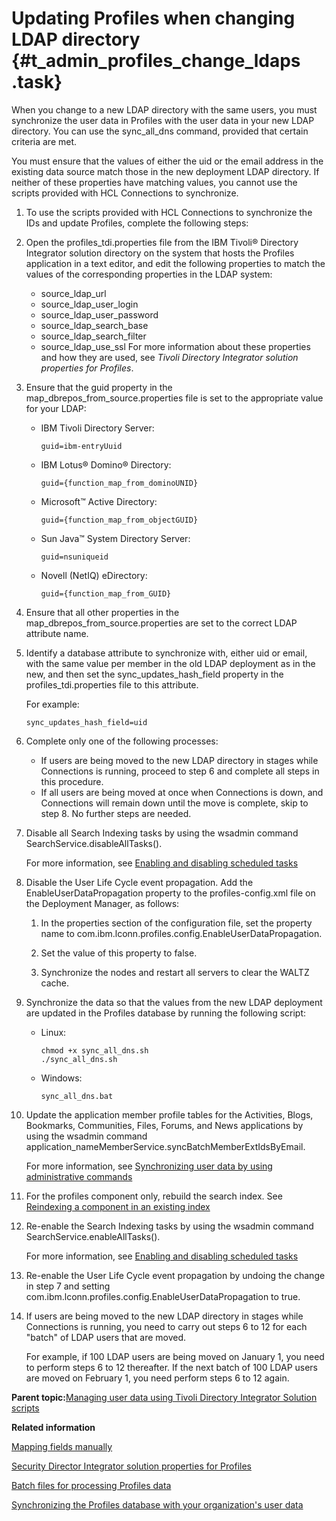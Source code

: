 # Updating Profiles when changing LDAP directory {#t_admin_profiles_change_ldaps .task}

When you change to a new LDAP directory with the same users, you must synchronize the user data in Profiles with the user data in your new LDAP directory. You can use the sync\_all\_dns command, provided that certain criteria are met.

You must ensure that the values of either the uid or the email address in the existing data source match those in the new deployment LDAP directory. If neither of these properties have matching values, you cannot use the scripts provided with HCL Connections to synchronize.

<!--**Note:** Changing a user's identifier in Connections Content Manager \(CCM\) results in the user record being viewed by the system as a completely new user, and access will be lost, which can be a particular concern when administrative access is lost.-->

1.  To use the scripts provided with HCL Connections to synchronize the IDs and update Profiles, complete the following steps:
2.  Open the profiles\_tdi.properties file from the IBM Tivoli® Directory Integrator solution directory on the system that hosts the Profiles application in a text editor, and edit the following properties to match the values of the corresponding properties in the LDAP system:

    -   source\_ldap\_url
    -   source\_ldap\_user\_login
    -   source\_ldap\_user\_password
    -   source\_ldap\_search\_base
    -   source\_ldap\_search\_filter
    -   source\_ldap\_use\_ssl
    For more information about these properties and how they are used, see *Tivoli Directory Integrator solution properties for Profiles*.

3.  Ensure that the guid property in the map\_dbrepos\_from\_source.properties file is set to the appropriate value for your LDAP:

    -   IBM Tivoli Directory Server:

        ```
        guid=ibm-entryUuid
        ```

    -   IBM Lotus® Domino® Directory:

        ```
        guid={function_map_from_dominoUNID}
        ```

    -   Microsoft™ Active Directory:

        ```
        guid={function_map_from_objectGUID}
        ```

    -   Sun Java™ System Directory Server:

        ```
        guid=nsuniqueid
        ```

    -   Novell \(NetIQ\) eDirectory:

        ```
        guid={function_map_from_GUID}
        ```

4.  Ensure that all other properties in the map\_dbrepos\_from\_source.properties are set to the correct LDAP attribute name.

5.  Identify a database attribute to synchronize with, either uid or email, with the same value per member in the old LDAP deployment as in the new, and then set the sync\_updates\_hash\_field property in the profiles\_tdi.properties file to this attribute.

    For example:

    ```
    sync_updates_hash_field=uid
    ```

6.  Complete only one of the following processes:

    -   If users are being moved to the new LDAP directory in stages while Connections is running, proceed to step 6 and complete all steps in this procedure.
    -   If all users are being moved at once when Connections is down, and Connections will remain down until the move is complete, skip to step 8. No further steps are needed.
7.  Disable all Search Indexing tasks by using the wsadmin command SearchService.disableAllTasks\(\).

    For more information, see [Enabling and disabling scheduled tasks](t_admin_search_enable_indexing_task.md)

8.  Disable the User Life Cycle event propagation. Add the EnableUserDataPropagation property to the profiles-config.xml file on the Deployment Manager, as follows:

    1.  In the properties section of the configuration file, set the property name to com.ibm.lconn.profiles.config.EnableUserDataPropagation.

    2.  Set the value of this property to false.

    3.  Synchronize the nodes and restart all servers to clear the WALTZ cache.

9.  Synchronize the data so that the values from the new LDAP deployment are updated in the Profiles database by running the following script:

    -   Linux:

        ```
        chmod +x sync_all_dns.sh
        ./sync_all_dns.sh
        ```

    -   Windows:

        ```
        sync_all_dns.bat
        ```

10. Update the application member profile tables for the Activities, Blogs, Bookmarks, Communities, Files, Forums, and News applications by using the wsadmin command application\_nameMemberService.syncBatchMemberExtIdsByEmail.

    For more information, see [Synchronizing user data by using administrative commands](c_admin_common_sync_via_admin_commands1.md)

11. For the profiles component only, rebuild the search index. See [Reindexing a component in an existing index](t_admin_search_reindex_component_index.md)

12. Re-enable the Search Indexing tasks by using the wsadmin command SearchService.enableAllTasks\(\).

    For more information, see [Enabling and disabling scheduled tasks](t_admin_search_enable_indexing_task.md)

13. Re-enable the User Life Cycle event propagation by undoing the change in step 7 and setting com.ibm.lconn.profiles.config.EnableUserDataPropagation to true.

14. If users are being moved to the new LDAP directory in stages while Connections is running, you need to carry out steps 6 to 12 for each "batch" of LDAP users that are moved.

    For example, if 100 LDAP users are being moved on January 1, you need to perform steps 6 to 12 thereafter. If the next batch of 100 LDAP users are moved on February 1, you need perform steps 6 to 12 again.


**Parent topic:**[Managing user data using Tivoli Directory Integrator Solution scripts](../admin/c_admin_profiles_updating_ldap.md)

**Related information**  


[Mapping fields manually](../install/t_prof_tdi_mapfields.md)

[Security Director Integrator solution properties for Profiles](../install/r_pers_tdi_props.md)

[Batch files for processing Profiles data](../install/r_TDI_batch_files.md)

[Synchronizing the Profiles database with your organization's user data](../admin/t_admin_profiles_sync_ldap.md)

